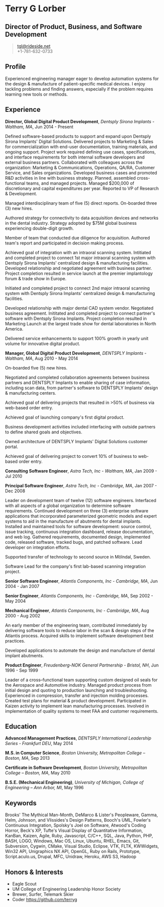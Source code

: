 # Terry G Lorber
## Director of Product, Business, and Software Development        

> <tgl@rideside.net>  
> +1-781-632-0733

## Profile
Experienced engineering manager eager to develop automation systems for the design & manufacture of patient-specific medical devices. I enjoy tackling problems and finding answers, especially if the problem requires learning new tools or methods.

## Experience

__Director, Global Digital Product Development__, _Dentsply Sirona Implants - Waltham, MA_, Jun 2014 - Present

Defined software-based products to support and expand upon Dentsply Sirona Implants' Digital Solutions.  Delivered projects to Marketing & Sales for commercialization with end-user documentation, training materials, and ongoing support.  Project work required defining use cases, specifications, and interface requirements for both internal software developers and external business partners.  Collaborated with colleagues across the organization: Marketing & Communications, Operations, QA/RA, Customer Service, and Sales organizations.  Developed business cases and promoted R&D activities in line with business strategy.   Planned, assembled cross-functional teams, and managed projects.  Managed $200,000 of discretionary and capital expenditures per year. Reported to VP of Research & Development.

Managed interdisciplinary team of five (5) direct reports. On-boarded three (3) new hires.

Authored strategy for connectivity to data acquisition devices and networks in the dental industry.  Strategy adopted by $75M global business experiencing double-digit growth.

Member of team that conducted due diligence for acquisition.  Authored team's report and participated in decision making process.

Achieved goal of integration with an intraoral scanning system.  Intitiated and completed project to connect 1st major intraoral scanning system with Dentsply Sirona Implants' centralized design & manufacturing facilities.  Developed relationship and negotiated agreement with business partner. Project completion resulted in service launch at the premier implantology forum & trade show in Europe.

Initiated and completed project to connect 2nd major intraoral scanning system with Dentsply Sirona Implants' centralized design & manufacturing facilities.

Developed relationship with major dental CAD system vendor.  Negotiated business agreement.  Inititated and completed project to connect partner's software with Dentsply Sirona Implants. Project completion resulted in Marketing Launch at the largest trade show for dental laboratories in North America.

Delivered service enhancements to support 100% growth in yearly unit volume for innovative digital product.

__Manager, Global Digital Product Development__, _DENTSPLY Implants - Waltham, MA_, Aug 2010 - May 2014

On-boarded five (5) new hires.

Negotiated and completed collaboration agreements between business partners and DENTSPLY Implants to enable sharing of case information, including scan data, from partner's software to DENTSPLY Implants' design & manufacturing centers.

Achieved goal of delivering projects that resulted in >50% of business via web-based order entry.

Achieved goal of launching company's first digital product.

Business development activities included interfacing with outside partners to define shared goals and objectives. 

Owned architecture of DENTSPLY Implants' Digital Solutions customer portal.

Achieved goal of delivering project to convert 10% of business to web-based order entry.

__Consulting Software Engineer__, _Astra Tech, Inc - Waltham, MA_, Jan 2009 - Jul 2010

__Principal Software Engineer__, _Astra Tech, Inc - Cambridge, MA_, Jan 2007 - Dec 2008

Leader on development team of twelve (12) software engineers.  Interfaced with all aspects of a global organization to determine software requirements. Continued development on three (3) enterprise software applications that incorporated parameterized geometric models and expert systems to aid in the manufacture of abutments for dental implants. Installed and maintained tools for software development: source control, issue tracking, continuous integration dashboard, release documentation, and web log.  Gathered requirements, documented design, implemented code, released software, tracked bugs, and patched software.
Lead developer on integration efforts.

Supported transfer of technology to second source in Mölndal, Sweden.

Software Lead for the company's first lab-based scanning integration project.

__Senior Software Engineer__, _Atlantis Components, Inc - Cambridge, MA_, Jun 2004 - Jan 2007

__Senior Engineer__, _Atlantis Components, Inc - Cambridge, MA_, Sep 2002 - May 2004

__Mechanical Engineer__, _Atlantis Components, Inc - Cambridge, MA_, Aug 2000 - Aug 2002

An early member of the engineering team, contributed immediately by delivering software tools to reduce labor in the scan & design steps of the Atlantis process.  Acquired skills to implement software development best practices.

Developed applications to automate the design and manufacture of dental implant abutments.

__Product Engineer__, _Freudenberg-NOK General Partnership - Bristol, NH_, Jun 1996 - Sep 1999

Leader of a cross–functional team supporting custom designed oil seals for the Aerospace and Automotive industry. Managed product process from initial design and quoting to production launching and troubleshooting. Experienced in compression, transfer and injection molding processes. Created test plans for material & product development. Participated in Kaizen activity to implement lean manufacturing processes. Involved in implementation of quality systems to meet FAA and customer requirements.

## Education

__Advanced Management Practices__, _DENTSPLY International Leadership Series - Frankfurt DEU_, May 2014

__M.S. in Computer Science__, _Boston University, Metropolitan College – Boston, MA_, Sep 2013

__Certificate in Software Development__, _Boston University, Metropolitan College – Boston, MA_, May 2010

__B.S.E. (Mechanical Engineering)__, _University of Michigan, College of Engineering – Ann Arbor, MI_, May 1996

## Keywords
Brooks' The Mythical Man-Month, DeMarco & Lister's Peopleware, Gamma, Helm, Johnson, and Vlissides's Design Patterns, Booch's UML, Fowler's Continuous Integration, Spolsky's Joel on Software, Atwood's Coding Horror, Beck's XP, Tufte's Visual Display of Quantitative Information, KanBan, Kaizen, Agile, Ruby, Javascript, C/C++, SQL, Java, Python, PHP, BASH, LOGO, Windows, Mac OS, Linux, Ubuntu, RHEL, Emacs, Git, Subversion, Cygwin, CMake, Visual Studio, Eclipse, VTK, FLTK, KWWidgets, Win32 API, Unigraphics NX API, OpenGL, Ruby on Rails, Prototype, Script.aculo.us, Drupal, MFC, Unidraw, Heroku, AWS S3, Hadoop

## Honors & Interests
- Eagle Scout
- UM College of Engineering Leadership Honor Society
- Brewer, Surfer, Telemark Skier
- Coder https://github.com/terryg

